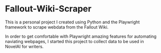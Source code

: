 # Fallout-Wiki-Scraper
This is a personal project I created using Python and the Playwright framework to scrape webdata from the Fallout Wiki.

In order to get comfortable with Playwright amazing features for automating naviating webpages, I started this project to collect data to be used in NovelAI for writers.


